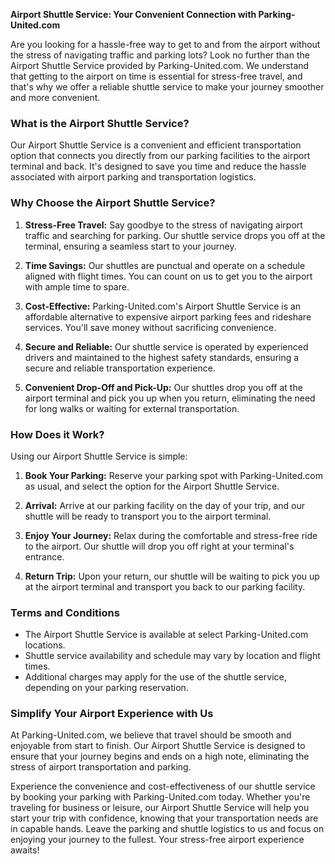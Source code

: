 **Airport Shuttle Service: Your Convenient Connection with Parking-United.com**

Are you looking for a hassle-free way to get to and from the airport without the stress of navigating traffic and parking lots? Look no further than the Airport Shuttle Service provided by Parking-United.com. We understand that getting to the airport on time is essential for stress-free travel, and that's why we offer a reliable shuttle service to make your journey smoother and more convenient.

### **What is the Airport Shuttle Service?**

Our Airport Shuttle Service is a convenient and efficient transportation option that connects you directly from our parking facilities to the airport terminal and back. It's designed to save you time and reduce the hassle associated with airport parking and transportation logistics.

### **Why Choose the Airport Shuttle Service?**

1. **Stress-Free Travel:** Say goodbye to the stress of navigating airport traffic and searching for parking. Our shuttle service drops you off at the terminal, ensuring a seamless start to your journey.

2. **Time Savings:** Our shuttles are punctual and operate on a schedule aligned with flight times. You can count on us to get you to the airport with ample time to spare.

3. **Cost-Effective:** Parking-United.com's Airport Shuttle Service is an affordable alternative to expensive airport parking fees and rideshare services. You'll save money without sacrificing convenience.

4. **Secure and Reliable:** Our shuttle service is operated by experienced drivers and maintained to the highest safety standards, ensuring a secure and reliable transportation experience.

5. **Convenient Drop-Off and Pick-Up:** Our shuttles drop you off at the airport terminal and pick you up when you return, eliminating the need for long walks or waiting for external transportation.

### **How Does it Work?**

Using our Airport Shuttle Service is simple:

1. **Book Your Parking:** Reserve your parking spot with Parking-United.com as usual, and select the option for the Airport Shuttle Service.

2. **Arrival:** Arrive at our parking facility on the day of your trip, and our shuttle will be ready to transport you to the airport terminal.

3. **Enjoy Your Journey:** Relax during the comfortable and stress-free ride to the airport. Our shuttle will drop you off right at your terminal's entrance.

4. **Return Trip:** Upon your return, our shuttle will be waiting to pick you up at the airport terminal and transport you back to our parking facility.

### **Terms and Conditions**

- The Airport Shuttle Service is available at select Parking-United.com locations.
- Shuttle service availability and schedule may vary by location and flight times.
- Additional charges may apply for the use of the shuttle service, depending on your parking reservation.

### **Simplify Your Airport Experience with Us**

At Parking-United.com, we believe that travel should be smooth and enjoyable from start to finish. Our Airport Shuttle Service is designed to ensure that your journey begins and ends on a high note, eliminating the stress of airport transportation and parking.

Experience the convenience and cost-effectiveness of our shuttle service by booking your parking with Parking-United.com today. Whether you're traveling for business or leisure, our Airport Shuttle Service will help you start your trip with confidence, knowing that your transportation needs are in capable hands. Leave the parking and shuttle logistics to us and focus on enjoying your journey to the fullest. Your stress-free airport experience awaits!